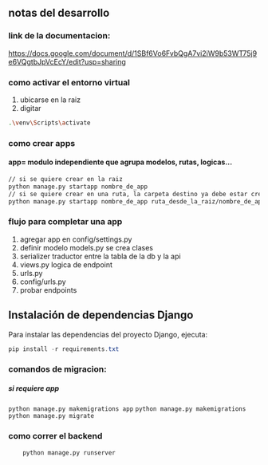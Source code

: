 ## notas del desarrollo
### link de la documentacion:

https://docs.google.com/document/d/1SBf6Vo6FvbQgA7vi2iW9b53WT75j9e6VQgtbJpVcEcY/edit?usp=sharing


### como activar el entorno virtual

1. ubicarse en la raiz
2. digitar

```bash
.\venv\Scripts\activate
```

### como crear apps
#### app= modulo independiente que agrupa modelos, rutas, logicas...

```bash
// si se quiere crear en la raiz
python manage.py startapp nombre_de_app 
// si se quiere crear en una ruta, la carpeta destino ya debe estar creada con el mismo nombre de la app
python manage.py startapp nombre_de_app ruta_desde_la_raiz/nombre_de_app
```

### flujo para completar una app
1. agregar app en config/settings.py
2. definir modelo models.py se crea clases 
3. serializer  traductor entre la tabla de la db y la api 
4. views.py    logica de endpoint
5. urls.py      
6. config/urls.py
7. probar endpoints

## Instalación de dependencias Django

Para instalar las dependencias del proyecto Django, ejecuta:

```powershell
pip install -r requirements.txt
```


### comandos de migracion:
##### si requiere app
`python manage.py makemigrations app`
`python manage.py makemigrations`
`python manage.py migrate`

### como correr el backend

```bash
    python manage.py runserver
```
